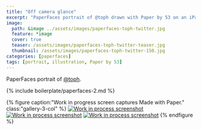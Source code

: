 ```yaml
---
title: "Off camera glance"
excerpt: "PaperFaces portrait of @toph drawn with Paper by 53 on an iPad."
image: 
  path: &image ../assets/images/paperfaces-toph-twitter.jpg 
  feature: *image
  cover: true
  teaser: /assets/images/paperfaces-toph-twitter-teaser.jpg
  thumbnail: /assets/images/paperfaces-toph-twitter-150.jpg
categories: [paperfaces]
tags: [portrait, illustration, Paper by 53]
---
```


PaperFaces portrait of [@toph](https://twitter.com/toph).

{% include boilerplate/paperfaces-2.md %}

{% figure caption:"Work in progress screen captures Made with Paper." class:"gallery-3-col" %}
[![Work in process screenshot](/assets/images/paperfaces-toph-process-1-600.jpg)](/assets/images/paperfaces-toph-process-1-lg.jpg) [![Work in process screenshot](/assets/images/paperfaces-toph-process-2-600.jpg)](/assets/images/paperfaces-toph-process-2-lg.jpg) [![Work in process screenshot](/assets/images/paperfaces-toph-process-3-600.jpg)](/assets/images/paperfaces-toph-process-3-lg.jpg)
{% endfigure %}
